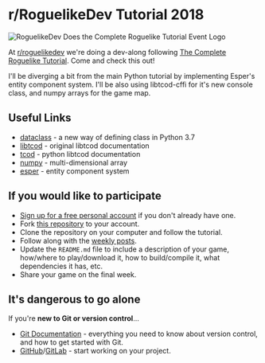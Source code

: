 # r/RoguelikeDev Tutorial 2018

![RoguelikeDev Does the Complete Roguelike Tutorial Event Logo](https://i.imgur.com/EYJFgdI.png)

At [r/roguelikedev](https://www.reddit.com/r/roguelikedev/) we're doing a dev-along following [The Complete Roguelike Tutorial](http://rogueliketutorials.com/libtcod/1). Come and check this out!

I'll be diverging a bit from the main Python tutorial by implementing Esper's entity component system. I'll be also using libtcod-cffi for it's new console class, and numpy arrays for the game map. 
 
## Useful Links
* [dataclass](https://kotlinfrompython.wordpress.com/2018/04/30/python-dataclasses-a-revolution/) - a new way of defining class in Python 3.7
* [libtcod](http://roguecentral.org/doryen/data/libtcod/doc/1.5.1/index2.html) - original libtcod documentation
* [tcod](http://python-tdl.readthedocs.io/en/latest/?badge=latest) - python libtcod documentation
* [numpy](https://docs.scipy.org/doc/numpy-1.14.0/index.html) - multi-dimensional array 
* [esper](https://github.com/benmoran56/esper) - entity component system

## If you would like to participate 

* [Sign up for a free personal account](https://gitlab.com/users/sign_in#register-pane) if you don't already have one.
* Fork [this repository](https://gitlab.com/aaron-santos/roguelikedev-does-the-complete-roguelike-tutorial) to your account.
* Clone the repository on your computer and follow the tutorial.
* Follow along with the [weekly posts](https://www.reddit.com/r/roguelikedev).
* Update the `README.md` file to include a description of your game, how/where to play/download it, how to build/compile it, what dependencies it has, etc.
* Share your game on the final week.

## It's dangerous to go alone

If you're **new to Git or version control**…

* [Git Documentation](https://git-scm.com/documentation) - everything you need to know about version control, and how to get started with Git.
* [GitHub](https://help.github.com/)/[GitLab](https://gitlab.com/help/gitlab-basics/command-line-commands.md#start-working-on-your-project) - start working on your project.
